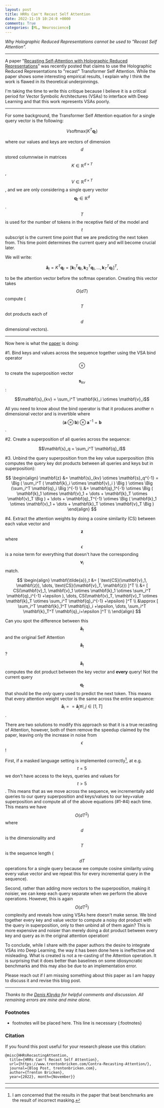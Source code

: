 ```yaml
---
layout: post
title: HRRs Can't Recast Self Attention
date: 2022-11-19 10:24:0 +0000
comments: True
categories: [ML, Neuroscience]
---
```


*Why Holographic Reduced Representations cannot be used to "Recast Self Attention".*

---

A paper "[Recasting Self-Attention with Holographic Reduced Representations](https://kdd-milets.github.io/milets2022/papers/MILETS_2022_paper_5942.pdf)" was recently posted that claims to use the Holographic Reduced Representations to "recast" Transformer Self Attention. While the paper shows some interesting empirical results, I explain why I think the work is flawed in its theoretical underpinnings.

I'm taking the time to write this critique because I believe it is a critical period for Vector Symbolic Architectures (VSAs) to interface with Deep Learning and that this work represents VSAs poorly.  

---

For some background, the Transformer Self Attention equation for a single query vector is the following:

$$V \text{softmax}(K^T \mathbf{q}_t)$$

where our values and keys are vectors of dimension $$d$$ stored columnwise in matrices $$K \in \mathbb{R}^{d\times T}$$, $$V \in \mathbb{R}^{d\times T}$$, and we are only considering a single query vector $$\mathbf{q}_t \in \mathbb{R}^{d}$$. $$T$$ is used for the number of tokens in the receptive field of the model and $$t$$ subscript is the current time point that we are predicting the next token from. This time point determines the current query and will become crucial later.

We will write:

$$\mathbf{\hat{a}}_t = K^T \mathbf{q}_t = [ \mathbf{k}_1^T \mathbf{q}_t, \mathbf{k}_2^T \mathbf{q}_t , \dots,  \mathbf{k}_T^T \mathbf{q}_t ]^T,$$

to be the attention vector before the softmax operation. Creating this vector takes $$O(dT)$$ compute ($$T$$ dot products each of $$d$$ dimensional vectors).

---

Now here is what the [paper](https://kdd-milets.github.io/milets2022/papers/MILETS_2022_paper_5942.pdf) is doing:

#1. Bind keys and values across the sequence together using the VSA bind operator $$\otimes$$ to create the superposition vector $$\mathbf{s}_{kv}$$:

$$\mathbf{s}_{kv} = \sum_i^T \mathbf{k}_i \otimes \mathbf{v}_i$$

All you need to know about the bind operator is that it produces another n dimensional vector and is invertible where $$ (\mathbf{a} \otimes \mathbf{b}) \otimes \mathbf{a}^{-1} = \mathbf{b} $$.

#2. Create a superposition of all queries across the sequence:

$$\mathbf{s}_q = \sum_i^T \mathbf{q}_i$$

#3. Unbind the query superposition from the key value superposition (this computes the query key dot products between all queries and keys but in superposition):

$$
\begin{align}
\mathbf{z} &= \mathbf{s}_{kv} \otimes \mathbf{s}_q^{-1} = \Big ( \sum_i^T ( \mathbf{k}_i \otimes \mathbf{v}_i ) \Big ) \otimes \Big (\sum_i^T \mathbf{q}_i \Big )^{-1} \\
&= \mathbf{q}_1^{-1} \otimes \Big ( \mathbf{k}_1 \otimes \mathbf{v}_1 + \dots + \mathbf{k}_T \otimes \mathbf{v}_T   \Big ) + \dots + \mathbf{q}_T^{-1} \otimes \Big ( \mathbf{k}_1 \otimes \mathbf{v}_1 + \dots + \mathbf{k}_T \otimes \mathbf{v}_T   \Big )
\end{align}
$$

#4. Extract the attention weights by doing a cosine similarity (CS) between each value vector and $$\mathbf{z}$$ where $$\epsilon$$ is a noise term for everything that doesn't have the corresponding $$\mathbf{v}_i$$ match.

$$
\begin{align}
 \mathbf{\tilde{a}}_t &= [ \text{CS}(\mathbf{v}_1, \mathbf{z}), \dots,  \text{CS}(\mathbf{v}_T, \mathbf{z})  ]^T \\
 &= [ CS(\mathbf{v}_1, \mathbf{v}_1 \otimes \mathbf{k}_1 \otimes \sum_i^T \mathbf{q}_i^{-1} +\epsilon ), \dots, CS(\mathbf{v}_T, \mathbf{v}_T \otimes \mathbf{k}_T \otimes \sum_i^T \mathbf{q}_i^{-1} +\epsilon)  ]^T \\
 &\approx [ \sum_i^T \mathbf{k}_1^T \mathbf{q}_i +\epsilon, \dots, \sum_i^T \mathbf{k}_T^T \mathbf{q}_i+\epsilon  ]^T \\
\end{align}
$$

Can you spot the difference between this $$\mathbf{\tilde{a}}_t$$ and the original Self Attention $$\mathbf{\hat{a}}_t$$?

$$\mathbf{\tilde{a}}_t$$ computes the dot product between the key vector and **every** query! Not the current query $$\mathbf{q}_t$$ that should be the *only* query used to predict the next token. This means that every attention weight vector is the same across the entire sequence: $$\mathbf{\tilde{a}}_i == \mathbf{\tilde{a}}_j \forall i,j \in [1,T]$$.

There are two solutions to modify this approach so that it is a true recasting of Attention, however, both of them remove the speedup claimed by the paper, leaving only the increase in noise from $$\epsilon$$!

First, if a masked language setting is implemented correctly[^Masking], at e.g. $$t=5$$ we don't have access to the keys, queries and values for $$t>5$$. This means that as we move across the sequence, we incrementally add queries to our query superposition and keys/values to our key+value superposition and compute all of the above equations (#1-#4) each time. This means we have $$O(dT^2)$$ where $$d$$ is the dimensionality and $$T$$ is the sequence length ($$dT$$ operations for a single query because we compute cosine similarity using every value vector and we repeat this for every incremental query in the sequence).

Second, rather than adding more vectors to the superposition, making it noisier, we can keep each query separate when we perform the above operations. However, this is again $$O(dT^2)$$ complexity and reveals how using VSAs here doesn't make sense. We bind together every key and value vector to compute a noisy dot product with the query in superposition, only to then unbind all of them again? This is more expensive and noisier than merely doing a dot product between every key and query as in the original attention operation!

To conclude, while I share with the paper authors the desire to integrate VSAs into Deep Learning, the way it has been done here is ineffective and misleading. What is created is not a re-casting of the Attention operation. It is surprising that it does better than baselines on some idiosyncratic benchmarks and this may also be due to an implementation error.

Please reach out if I am missing something about this paper as I am happy to discuss it and revise this blog post.

---

*Thanks to the [Denis Kleyko](https://redwood.berkeley.edu/people/denis-kleyko/) for helpful comments and discussion. All remaining errors are mine and mine alone.*

### Footnotes
* footnotes will be placed here. This line is necessary
{:footnotes}
[^Masking]: I am concerned that the results in the paper that beat benchmarks are the result of incorrect masking.

### Citation

If you found this post useful for your research please use this citation:
```
@misc{HHRsRecastingAttention,
  title={HRRs Can't Recast Self Attention},
  url={https://www.trentonbricken.com/Contra-Recasting-Attention/},
  journal={Blog Post, trentonbricken.com},
  author={Trenton Bricken},
  year={2022}, month={November}}
```

---
